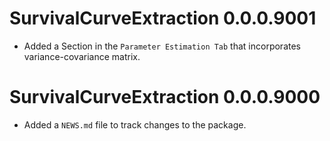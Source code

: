 # SurvivalCurveExtraction 0.0.0.9001

* Added a Section in the `Parameter Estimation Tab` that incorporates variance-covariance matrix.

# SurvivalCurveExtraction 0.0.0.9000

* Added a `NEWS.md` file to track changes to the package.
